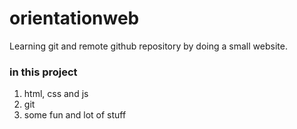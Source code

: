 # orientationweb
Learning git and remote github repository by doing a small website.

### in this project
1. html, css and js
2. git
1. some fun and lot of stuff
